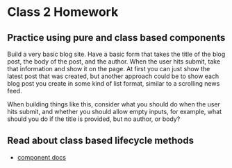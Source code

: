 # Class 2 Homework

## Practice using pure and class based components

Build a very basic blog site. Have a basic form that takes the title of the blog
post, the body of the post, and the author. When the user hits submit, take that
information and show it on the page. At first you can just show the latest post
that was created, but another approach could be to show each blog post you
create in some kind of list format, similar to a scrolling news feed. 

When building things like this, consider what you should do when the user hits
submit, and whether you should allow empty inputs, for example, what should you
do if the title is provided, but no author, or body?


## Read about class based lifecycle methods

- [component docs](https://reactjs.org/docs/react-component.html)
